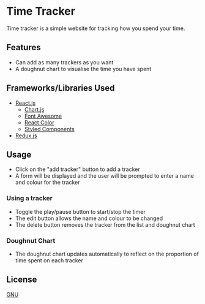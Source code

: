 # Time Tracker
Time tracker is a simple website for tracking how you spend your time.

## Features
* Can add as many trackers as you want
* A doughnut chart to visualise the time you have spent

## Frameworks/Libraries Used
* [React.js](https://reactjs.org/)
  * [Chart.js](https://github.com/reactjs/react-chartjs)
  * [Font Awesome](https://fontawesome.com/how-to-use/on-the-web/using-with/react)
  * [React Color](http://casesandberg.github.io/react-color/)
  * [Styled Components](https://www.styled-components.com/)
* [Redux.js](https://redux.js.org/)

## Usage
* Click on the "add tracker" button to add a tracker
* A form will be displayed and the user will be prompted to enter a name and colour for the tracker

### Using a tracker
* Toggle the play/pause button to start/stop the timer
* The edit button allows the name and colour to be changed
* The delete button removes the tracker from the list and doughnut chart

### Doughnut Chart
* The doughnut chart updates automatically to reflect on the proportion of time spent on each tracker

## License
[GNU](https://choosealicense.com/licenses/gpl-3.0/)
